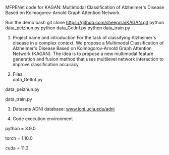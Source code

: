 MFPENet
code for KAGAN: Multimodal Classification of Alzheimer's Disease Based on Kolmogorov-Arnold Graph Attention Network

Run the demo
bash git clone https://github.com/sheeprra/KAGAN.git
python data_peizhun.py
python data_GetInf.py
python data_train.py

1. Project name and introduction
 For the task of classifying Alzheimer's disease in a complex context, We propose a Multimodal Classification of Alzheimer's Disease Based on Kolmogorov-Arnold Graph Attention Network (KAGAN). The idea is to propose a new multimodal feature generation and fusion method that uses multilevel network interaction to improve classification accuracy.

2. Files  
data_GetInf.py

data_peizhun.py

data_train.py

3. Datasets
ADNI database:
www.loni.ucla.edu/adni


4. Code execution environment

python = 3.9.0

torch = 1.10.0  

cuda = 11.3  
